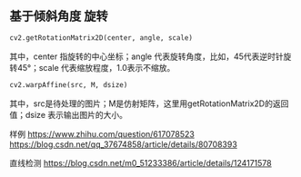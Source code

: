 
## 基于倾斜角度 旋转    

```py
cv2.getRotationMatrix2D(center, angle, scale)
```
其中，center 指旋转的中心坐标；angle 代表旋转角度，比如，45代表逆时针旋转45°；scale 代表缩放程度，1.0表示不缩放。  

```py
cv2.warpAffine(src, M, dsize)
```
其中，src是待处理的图片；M是仿射矩阵，这里用getRotationMatrix2D的返回值；dsize 表示输出图片的大小。    

样例 https://www.zhihu.com/question/617078523     
https://blog.csdn.net/qq_37674858/article/details/80708393    

直线检测 https://blog.csdn.net/m0_51233386/article/details/124171578  
